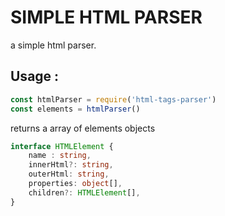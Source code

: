 # SIMPLE HTML PARSER

a simple html parser.

## Usage :
```javascript
const htmlParser = require('html-tags-parser')
const elements = htmlParser()
```

returns a array of elements objects

```typescript
interface HTMLElement {
    name : string,
    innerHtml?: string,
    outerHtml: string,
    properties: object[],
    children?: HTMLElement[],
}
```